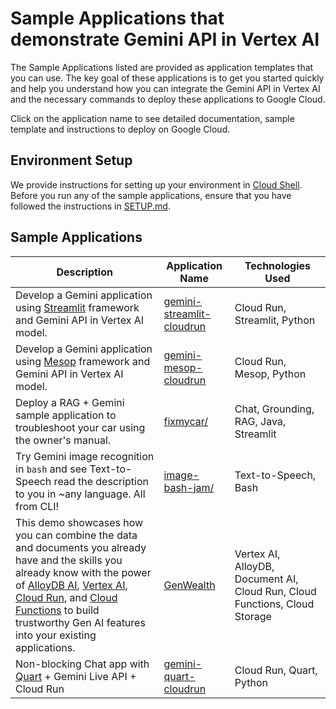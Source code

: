 # Sample Applications that demonstrate Gemini API in Vertex AI

The Sample Applications listed are provided as application templates that you can use. The key goal of these applications is to get you started quickly and help you understand how you can integrate the Gemini API in Vertex AI and the necessary commands to deploy these applications to Google Cloud.

Click on the application name to see detailed documentation, sample template and instructions to deploy on Google Cloud.

## Environment Setup

We provide instructions for setting up your environment in [Cloud Shell](https://cloud.google.com/shell). Before you run any of the sample applications, ensure that you have followed the instructions in [SETUP.md](SETUP.md).

## Sample Applications

| Description                                                                                                                                                                                                                                                                                                                                                                                                                              | Application Name                                       | Technologies Used                                                          |
| ---------------------------------------------------------------------------------------------------------------------------------------------------------------------------------------------------------------------------------------------------------------------------------------------------------------------------------------------------------------------------------------------------------------------------------------- | ------------------------------------------------------ | -------------------------------------------------------------------------- |
| Develop a Gemini application using [Streamlit](https://streamlit.io/) framework and Gemini API in Vertex AI model.                                                                                                                                                                                                                                                                                                                       | [gemini-streamlit-cloudrun](gemini-streamlit-cloudrun) | Cloud Run, Streamlit, Python                                               |
| Develop a Gemini application using [Mesop](https://mesop-dev.github.io/mesop/) framework and Gemini API in Vertex AI model.                                                                                                                                                                                                                                                                                                                       | [gemini-mesop-cloudrun](gemini-mesop-cloudrun) | Cloud Run, Mesop, Python                                               |
| Deploy a RAG + Gemini sample application to troubleshoot your car using the owner's manual.                                                                                                                                                                                                                                                                                                                                              | [fixmycar/](fixmycar/)                                 | Chat, Grounding, RAG, Java, Streamlit                                      |
| Try Gemini image recognition in `bash` and see Text-to-Speech read the description to you in ~any language. All from CLI!                                                                                                                                                                                                                                                                                                                | [image-bash-jam/](image-bash-jam/)                     | Text-to-Speech, Bash                                                       |
| This demo showcases how you can combine the data and documents you already have and the skills you already know with the power of [AlloyDB AI](https://cloud.google.com/alloydb/ai?hl=en), [Vertex AI](https://cloud.google.com/vertex-ai?hl=en), [Cloud Run](https://cloud.google.com/run?hl=en), and [Cloud Functions](https://cloud.google.com/functions?hl=en) to build trustworthy Gen AI features into your existing applications. | [GenWealth](genwealth/)                                | Vertex AI, AlloyDB, Document AI, Cloud Run, Cloud Functions, Cloud Storage |
| Non-blocking Chat app with [Quart](https://quart.palletsprojects.com/en/latest/) + Gemini Live API + Cloud Run                                                                                                                                                                                                                                                                                                                           | [gemini-quart-cloudrun](gemini-quart-cloudrun)         | Cloud Run, Quart, Python                                                   |
